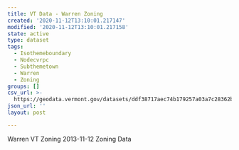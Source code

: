 ```yaml
---
title: VT Data - Warren Zoning
created: '2020-11-12T13:10:01.217147'
modified: '2020-11-12T13:10:01.217158'
state: active
type: dataset
tags:
  - Isothemeboundary
  - Nodecvrpc
  - Subthemetown
  - Warren
  - Zoning
groups: []
csv_url: >-
  https://geodata.vermont.gov/datasets/ddf38717aec74b179257a03a7c28362b_0.csv?outSR=%7B%22latestWkid%22%3A3857%2C%22wkid%22%3A102100%7D
json_url: ''
layout: post

---
```

Warren VT Zoning 2013-11-12 Zoning Data
